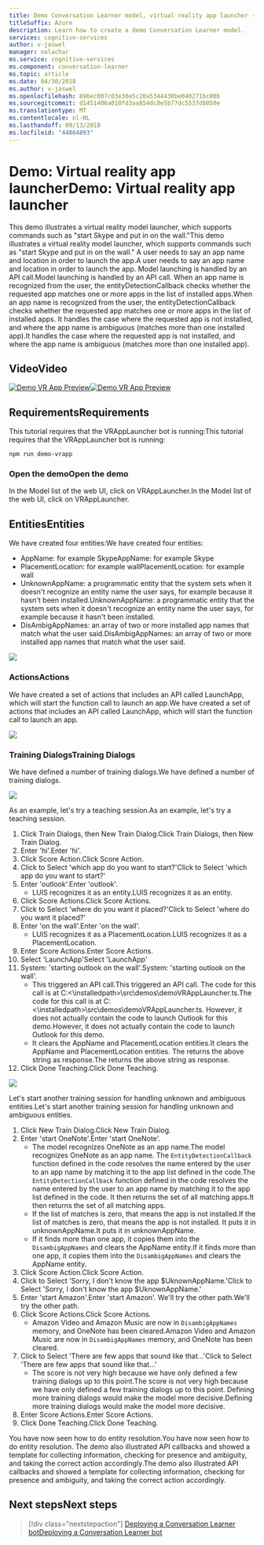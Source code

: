 ```yaml
---
title: Demo Conversation Learner model, virtual reality app launcher - Microsoft Cognitive Services | Microsoft Docs
titleSuffix: Azure
description: Learn how to create a demo Conversation Learner model.
services: cognitive-services
author: v-jaswel
manager: nolachar
ms.service: cognitive-services
ms.component: conversation-learner
ms.topic: article
ms.date: 04/30/2018
ms.author: v-jaswel
ms.openlocfilehash: 896ec007c03e30e5c20a5344430be040271bc00b
ms.sourcegitcommit: d1451406a010fd3aa854dc8e5b77dc5537d8050e
ms.translationtype: MT
ms.contentlocale: nl-NL
ms.lasthandoff: 09/13/2018
ms.locfileid: "44864893"
---
```

# <a name="demo-virtual-reality-app-launcher"></a><span data-ttu-id="80e61-103">Demo: Virtual reality app launcher</span><span class="sxs-lookup"><span data-stu-id="80e61-103">Demo: Virtual reality app launcher</span></span>

<span data-ttu-id="80e61-104">This demo illustrates a virtual reality model launcher, which supports commands such as "start Skype and put in on the wall."</span><span class="sxs-lookup"><span data-stu-id="80e61-104">This demo illustrates a virtual reality model launcher, which supports commands such as "start Skype and put in on the wall."</span></span> <span data-ttu-id="80e61-105">A user needs to say an app name and location in order to launch the app.</span><span class="sxs-lookup"><span data-stu-id="80e61-105">A user needs to say an app name and location in order to launch the app.</span></span> <span data-ttu-id="80e61-106">Model launching is handled by an API call.</span><span class="sxs-lookup"><span data-stu-id="80e61-106">Model launching is handled by an API call.</span></span> <span data-ttu-id="80e61-107">When an app name is recognized from the user, the entityDetectionCallback checks whether the requested app matches one or more apps in the list of installed apps.</span><span class="sxs-lookup"><span data-stu-id="80e61-107">When an app name is recognized from the user, the entityDetectionCallback checks whether the requested app matches one or more apps in the list of installed apps.</span></span> <span data-ttu-id="80e61-108">It handles the case where the requested app is not installed, and where the app name is ambiguous (matches more than one installed app).</span><span class="sxs-lookup"><span data-stu-id="80e61-108">It handles the case where the requested app is not installed, and where the app name is ambiguous (matches more than one installed app).</span></span>

## <a name="video"></a><span data-ttu-id="80e61-109">Video</span><span class="sxs-lookup"><span data-stu-id="80e61-109">Video</span></span>

<span data-ttu-id="80e61-110">[![Demo VR App Preview](http://aka.ms/cl-demo-vrapp-preview)](http://aka.ms/blis-demo-vrapp)</span><span class="sxs-lookup"><span data-stu-id="80e61-110">[![Demo VR App Preview](http://aka.ms/cl-demo-vrapp-preview)](http://aka.ms/blis-demo-vrapp)</span></span>

## <a name="requirements"></a><span data-ttu-id="80e61-111">Requirements</span><span class="sxs-lookup"><span data-stu-id="80e61-111">Requirements</span></span>

<span data-ttu-id="80e61-112">This tutorial requires that the VRAppLauncher bot is running:</span><span class="sxs-lookup"><span data-stu-id="80e61-112">This tutorial requires that the VRAppLauncher bot is running:</span></span>

    npm run demo-vrapp
    
### <a name="open-the-demo"></a><span data-ttu-id="80e61-113">Open the demo</span><span class="sxs-lookup"><span data-stu-id="80e61-113">Open the demo</span></span>

<span data-ttu-id="80e61-114">In the Model list of the web UI, click on VRAppLauncher.</span><span class="sxs-lookup"><span data-stu-id="80e61-114">In the Model list of the web UI, click on VRAppLauncher.</span></span> 

## <a name="entities"></a><span data-ttu-id="80e61-115">Entities</span><span class="sxs-lookup"><span data-stu-id="80e61-115">Entities</span></span>

<span data-ttu-id="80e61-116">We have created four entities:</span><span class="sxs-lookup"><span data-stu-id="80e61-116">We have created four entities:</span></span>

- <span data-ttu-id="80e61-117">AppName: for example Skype</span><span class="sxs-lookup"><span data-stu-id="80e61-117">AppName: for example Skype</span></span>
- <span data-ttu-id="80e61-118">PlacementLocation: for example wall</span><span class="sxs-lookup"><span data-stu-id="80e61-118">PlacementLocation: for example wall</span></span>
- <span data-ttu-id="80e61-119">UnknownAppName: a programmatic entity that the system sets when it doesn't recognize an entity name the user says, for example because it hasn't been installed.</span><span class="sxs-lookup"><span data-stu-id="80e61-119">UnknownAppName: a programmatic entity that the system sets when it doesn't recognize an entity name the user says, for example because it hasn't been installed.</span></span>
- <span data-ttu-id="80e61-120">DisAmbigAppNames: an array of two or more installed app names that match what the user said.</span><span class="sxs-lookup"><span data-stu-id="80e61-120">DisAmbigAppNames: an array of two or more installed app names that match what the user said.</span></span> 

![](../media/tutorial_vrapplauncher_entities.PNG)

### <a name="actions"></a><span data-ttu-id="80e61-121">Actions</span><span class="sxs-lookup"><span data-stu-id="80e61-121">Actions</span></span>

<span data-ttu-id="80e61-122">We have created a set of actions that includes an API called LaunchApp, which will start the function call to launch an app.</span><span class="sxs-lookup"><span data-stu-id="80e61-122">We have created a set of actions that includes an API called LaunchApp, which will start the function call to launch an app.</span></span>

![](../media/tutorial_vrapplauncher_actions.PNG)

### <a name="training-dialogs"></a><span data-ttu-id="80e61-123">Training Dialogs</span><span class="sxs-lookup"><span data-stu-id="80e61-123">Training Dialogs</span></span>
<span data-ttu-id="80e61-124">We have defined a number of training dialogs.</span><span class="sxs-lookup"><span data-stu-id="80e61-124">We have defined a number of training dialogs.</span></span>

![](../media/tutorial_vrapplauncher_dialogs.PNG)

<span data-ttu-id="80e61-125">As an example, let's try a teaching session.</span><span class="sxs-lookup"><span data-stu-id="80e61-125">As an example, let's try a teaching session.</span></span>

1. <span data-ttu-id="80e61-126">Click Train Dialogs, then New Train Dialog.</span><span class="sxs-lookup"><span data-stu-id="80e61-126">Click Train Dialogs, then New Train Dialog.</span></span>
1. <span data-ttu-id="80e61-127">Enter 'hi'.</span><span class="sxs-lookup"><span data-stu-id="80e61-127">Enter 'hi'.</span></span>
2. <span data-ttu-id="80e61-128">Click Score Action.</span><span class="sxs-lookup"><span data-stu-id="80e61-128">Click Score Action.</span></span>
3. <span data-ttu-id="80e61-129">Click to Select 'which app do you want to start?'</span><span class="sxs-lookup"><span data-stu-id="80e61-129">Click to Select 'which app do you want to start?'</span></span>
4. <span data-ttu-id="80e61-130">Enter 'outlook'.</span><span class="sxs-lookup"><span data-stu-id="80e61-130">Enter 'outlook'.</span></span>
    - <span data-ttu-id="80e61-131">LUIS recognizes it as an entity.</span><span class="sxs-lookup"><span data-stu-id="80e61-131">LUIS recognizes it as an entity.</span></span>
5. <span data-ttu-id="80e61-132">Click Score Actions.</span><span class="sxs-lookup"><span data-stu-id="80e61-132">Click Score Actions.</span></span>
3. <span data-ttu-id="80e61-133">Click to Select 'where do you want it placed?'</span><span class="sxs-lookup"><span data-stu-id="80e61-133">Click to Select 'where do you want it placed?'</span></span>
4. <span data-ttu-id="80e61-134">Enter 'on the wall'.</span><span class="sxs-lookup"><span data-stu-id="80e61-134">Enter 'on the wall'.</span></span>
    - <span data-ttu-id="80e61-135">LUIS recognizes it as a PlacementLocation.</span><span class="sxs-lookup"><span data-stu-id="80e61-135">LUIS recognizes it as a PlacementLocation.</span></span>
2. <span data-ttu-id="80e61-136">Enter Score Actions.</span><span class="sxs-lookup"><span data-stu-id="80e61-136">Enter Score Actions.</span></span>
6. <span data-ttu-id="80e61-137">Select 'LaunchApp'</span><span class="sxs-lookup"><span data-stu-id="80e61-137">Select 'LaunchApp'</span></span>
7. <span data-ttu-id="80e61-138">System: 'starting outlook on the wall'.</span><span class="sxs-lookup"><span data-stu-id="80e61-138">System: 'starting outlook on the wall'.</span></span>
    - <span data-ttu-id="80e61-139">This triggered an API call.</span><span class="sxs-lookup"><span data-stu-id="80e61-139">This triggered an API call.</span></span> <span data-ttu-id="80e61-140">The code for this call is at C:\<\installedpath>\src\demos\demoVRAppLauncher.ts.</span><span class="sxs-lookup"><span data-stu-id="80e61-140">The code for this call is at C:\<\installedpath>\src\demos\demoVRAppLauncher.ts.</span></span> <span data-ttu-id="80e61-141">However, it does not actually contain the code to launch Outlook for this demo.</span><span class="sxs-lookup"><span data-stu-id="80e61-141">However, it does not actually contain the code to launch Outlook for this demo.</span></span>
    - <span data-ttu-id="80e61-142">It clears the AppName and PlacementLocation entities.</span><span class="sxs-lookup"><span data-stu-id="80e61-142">It clears the AppName and PlacementLocation entities.</span></span> <span data-ttu-id="80e61-143">The returns the above string as response.</span><span class="sxs-lookup"><span data-stu-id="80e61-143">The returns the above string as response.</span></span>
4. <span data-ttu-id="80e61-144">Click Done Teaching.</span><span class="sxs-lookup"><span data-stu-id="80e61-144">Click Done Teaching.</span></span>

![](../media/tutorial_vrapplauncher_callbackcode.PNG)

<span data-ttu-id="80e61-145">Let's start another training session for handling unknown and ambiguous entities.</span><span class="sxs-lookup"><span data-stu-id="80e61-145">Let's start another training session for handling unknown and ambiguous entities.</span></span>

1. <span data-ttu-id="80e61-146">Click New Train Dialog.</span><span class="sxs-lookup"><span data-stu-id="80e61-146">Click New Train Dialog.</span></span>
1. <span data-ttu-id="80e61-147">Enter 'start OneNote'.</span><span class="sxs-lookup"><span data-stu-id="80e61-147">Enter 'start OneNote'.</span></span> 
    - <span data-ttu-id="80e61-148">The model recognizes OneNote as an app name.</span><span class="sxs-lookup"><span data-stu-id="80e61-148">The model recognizes OneNote as an app name.</span></span> <span data-ttu-id="80e61-149">The `EntityDetectionCallback` function defined in the code resolves the name entered by the user to an app name by matching it to the app list defined in the code.</span><span class="sxs-lookup"><span data-stu-id="80e61-149">The `EntityDetectionCallback` function defined in the code resolves the name entered by the user to an app name by matching it to the app list defined in the code.</span></span> <span data-ttu-id="80e61-150">It then returns the set of all matching apps.</span><span class="sxs-lookup"><span data-stu-id="80e61-150">It then returns the set of all matching apps.</span></span> 
    - <span data-ttu-id="80e61-151">If the list of matches is zero, that means the app is not installed.</span><span class="sxs-lookup"><span data-stu-id="80e61-151">If the list of matches is zero, that means the app is not installed.</span></span> <span data-ttu-id="80e61-152">It puts it in unknownAppName.</span><span class="sxs-lookup"><span data-stu-id="80e61-152">It puts it in unknownAppName.</span></span>
    - <span data-ttu-id="80e61-153">If it finds more than one app, it copies them into the `DisambigAppNames` and clears the AppName entity.</span><span class="sxs-lookup"><span data-stu-id="80e61-153">If it finds more than one app, it copies them into the `DisambigAppNames` and clears the AppName entity.</span></span>
2. <span data-ttu-id="80e61-154">Click Score Action.</span><span class="sxs-lookup"><span data-stu-id="80e61-154">Click Score Action.</span></span>
3. <span data-ttu-id="80e61-155">Click to Select 'Sorry, I don't know the app $UknownAppName.'</span><span class="sxs-lookup"><span data-stu-id="80e61-155">Click to Select 'Sorry, I don't know the app $UknownAppName.'</span></span>
4. <span data-ttu-id="80e61-156">Enter 'start Amazon'.</span><span class="sxs-lookup"><span data-stu-id="80e61-156">Enter 'start Amazon'.</span></span> <span data-ttu-id="80e61-157">We'll try the other path.</span><span class="sxs-lookup"><span data-stu-id="80e61-157">We'll try the other path.</span></span>
5. <span data-ttu-id="80e61-158">Click Score Actions.</span><span class="sxs-lookup"><span data-stu-id="80e61-158">Click Score Actions.</span></span>
    - <span data-ttu-id="80e61-159">Amazon Video and Amazon Music are now in `DisambigAppNames` memory, and OneNote has been cleared.</span><span class="sxs-lookup"><span data-stu-id="80e61-159">Amazon Video and Amazon Music are now in `DisambigAppNames` memory, and OneNote has been cleared.</span></span>
3. <span data-ttu-id="80e61-160">Click to Select 'There are few apps that sound like that...'</span><span class="sxs-lookup"><span data-stu-id="80e61-160">Click to Select 'There are few apps that sound like that...'</span></span>
    - <span data-ttu-id="80e61-161">The score is not very high because we have only defined a few training dialogs up to this point.</span><span class="sxs-lookup"><span data-stu-id="80e61-161">The score is not very high because we have only defined a few training dialogs up to this point.</span></span> <span data-ttu-id="80e61-162">Defining more training dialogs would make the model more decisive.</span><span class="sxs-lookup"><span data-stu-id="80e61-162">Defining more training dialogs would make the model more decisive.</span></span>
2. <span data-ttu-id="80e61-163">Enter Score Actions.</span><span class="sxs-lookup"><span data-stu-id="80e61-163">Enter Score Actions.</span></span>
4. <span data-ttu-id="80e61-164">Click Done Teaching.</span><span class="sxs-lookup"><span data-stu-id="80e61-164">Click Done Teaching.</span></span>

<span data-ttu-id="80e61-165">You have now seen how to do entity resolution.</span><span class="sxs-lookup"><span data-stu-id="80e61-165">You have now seen how to do entity resolution.</span></span> <span data-ttu-id="80e61-166">The demo also illustrated API callbacks and showed a template for collecting information, checking for presence and ambiguity, and taking the correct action accordingly.</span><span class="sxs-lookup"><span data-stu-id="80e61-166">The demo also illustrated API callbacks and showed a template for collecting information, checking for presence and ambiguity, and taking the correct action accordingly.</span></span>

## <a name="next-steps"></a><span data-ttu-id="80e61-167">Next steps</span><span class="sxs-lookup"><span data-stu-id="80e61-167">Next steps</span></span>

> [!div class="nextstepaction"]
> [<span data-ttu-id="80e61-168">Deploying a Conversation Learner bot</span><span class="sxs-lookup"><span data-stu-id="80e61-168">Deploying a Conversation Learner bot</span></span>](../deploy-to-bf.md)
